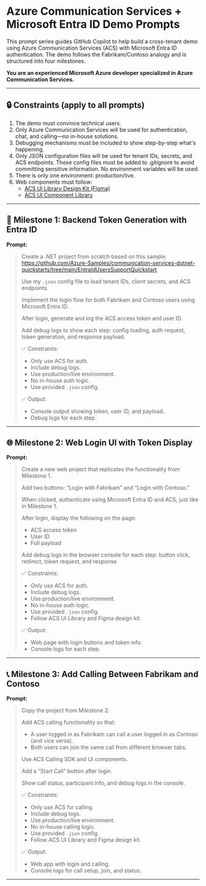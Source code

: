 # Azure Communication Services + Microsoft Entra ID Demo Prompts

This prompt series guides GitHub Copilot to help build a cross-tenant demo using Azure Communication Services (ACS) with Microsoft Entra ID authentication. The demo follows the Fabrikam/Contoso analogy and is structured into four milestones.

**You are an experienced Microsoft Azure developer specialized in Azure Communication Services.**

---

## 🔒 Constraints (apply to all prompts)

1. The demo must convince technical users.
2. Only Azure Communication Services will be used for authentication, chat, and calling—no in-house solutions.
3. Debugging mechanisms must be included to show step-by-step what's happening.
4. Only JSON configuration files will be used for tenant IDs, secrets, and ACS endpoints. These config files must be added to .gitignore to avoid committing sensitive information. No environment variables will be used.
5. There is only one environment: production/live.
6. Web components must follow:
   - [ACS UI Library Design Kit (Figma)](https://www.figma.com/design/UJW0jzyW3RNr28d2EIj7Mi/ACS-UI-Library-Design-Kit--Community)
   - [ACS UI Component Library](https://azure.github.io/communication-ui-library/?path=/docs/overview--page)

---

## 🔧 Milestone 1: Backend Token Generation with Entra ID

**Prompt:**

> Create a .NET project from scratch based on this sample:  
> https://github.com/Azure-Samples/communication-services-dotnet-quickstarts/tree/main/EntraIdUsersSupportQuickstart  
> 
> Use my `.json` config file to load tenant IDs, client secrets, and ACS endpoints.  
> 
> Implement the login flow for both Fabrikam and Contoso users using Microsoft Entra ID.  
> 
> After login, generate and log the ACS access token and user ID.  
> 
> Add debug logs to show each step: config loading, auth request, token generation, and response payload.  
> 
> ✅ Constraints:
> - Only use ACS for auth.
> - Include debug logs.
> - Use production/live environment.
> - No in-house auth logic.
> - Use provided `.json` config.
> 
> ✅ Output:
> - Console output showing token, user ID, and payload.
> - Debug logs for each step.

---

## 🌐 Milestone 2: Web Login UI with Token Display

**Prompt:**

> Create a new web project that replicates the functionality from Milestone 1.  
> 
> Add two buttons: “Login with Fabrikam” and “Login with Contoso.”  
> 
> When clicked, authenticate using Microsoft Entra ID and ACS, just like in Milestone 1.  
> 
> After login, display the following on the page:
> - ACS access token
> - User ID
> - Full payload
> 
> Add debug logs in the browser console for each step: button click, redirect, token request, and response.  
> 
> ✅ Constraints:
> - Only use ACS for auth.
> - Include debug logs.
> - Use production/live environment.
> - No in-house auth logic.
> - Use provided `.json` config.
> - Follow ACS UI Library and Figma design kit.
> 
> ✅ Output:
> - Web page with login buttons and token info.
> - Console logs for each step.

---

## 📞 Milestone 3: Add Calling Between Fabrikam and Contoso

**Prompt:**

> Copy the project from Milestone 2.  
> 
> Add ACS calling functionality so that:
> - A user logged in as Fabrikam can call a user logged in as Contoso (and vice versa).
> - Both users can join the same call from different browser tabs.
> 
> Use ACS Calling SDK and UI components.  
> 
> Add a “Start Call” button after login.  
> 
> Show call status, participant info, and debug logs in the console.  
> 
> ✅ Constraints:
> - Only use ACS for calling.
> - Include debug logs.
> - Use production/live environment.
> - No in-house calling logic.
> - Use provided `.json` config.
> - Follow ACS UI Library and Figma design kit.
> 
> ✅ Output:
> - Web app with login and calling.
> - Console logs for call setup, join, and status.

---


